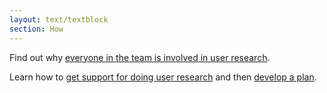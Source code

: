 ```yaml
---
layout: text/textblock
section: How
---
```


Find out why [everyone in the team is involved in user research](/user-research/team-research).

Learn how to [get support for doing user research](/user-research/getting-support/) and then [develop a plan](/user-research/planning-user-research).

